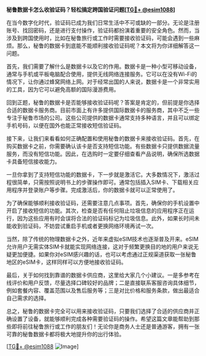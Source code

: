 **秘鲁数据卡怎么收验证码？轻松搞定跨国验证问题[[TG💪+ @esim1088](https://t.me/s/esim1088)]**

在当今数字化时代，验证码已成为我们日常生活中不可或缺的一部分。无论是注册账号、找回密码，还是进行支付操作，验证码都扮演着重要的安全角色。然而，当涉及到跨国使用时，比如在秘鲁旅行或工作时需要接收验证码，可能会遇到一些麻烦。那么，秘鲁的数据卡到底能不能顺利接收验证码呢？本文将为你详细解答这一问题。

首先，我们需要了解什么是数据卡以及它的作用。数据卡是一种小型可移动设备，通常与手机或平板电脑配合使用，提供无线网络连接服务。它可以在没有Wi-Fi的情况下，让你通过蜂窝网络上网。对于经常出国的人来说，数据卡是一个非常实用的工具，因为它可以避免高额的国际漫游费用。

回到正题，秘鲁的数据卡是否能够接收验证码呢？答案是肯定的，但前提是你选择合适的数据卡服务商。目前市面上有许多提供国际数据卡的服务商，其中不乏一些专注于秘鲁市场的公司。这些公司提供的数据卡通常支持多种语言，并且可以绑定手机号码，以便在国外也能正常接收短信验证码。

接下来，让我们来看看如何正确配置和使用秘鲁的数据卡来接收验证码。首先，在购买数据卡之前，你需要确认该卡是否支持短信功能。有些数据卡只提供数据流量服务，而没有短信功能。因此，在选购时一定要仔细查看产品说明，确保所选数据卡具备短信接收能力。

一旦你拿到了支持短信功能的数据卡，下一步就是激活它。大多数情况下，激活过程很简单，只需按照说明书上的步骤操作即可。通常包括插入SIM卡、下载相关应用程序并登录账户等步骤。完成激活后，你的数据卡就可以正常使用了。

为了确保能够顺利接收验证码，还需要注意几点事项。首先，确保你的手机设置中开启了接收短信的功能。其次，检查是否有任何阻止垃圾信息的应用程序正在运行，因为这些应用有时会误将合法的验证码标记为垃圾信息。此外，如果长时间未能收到验证码，不妨尝试重启手机或者更换网络环境再试一次。

当然，除了传统的物理数据卡之外，近年来虚拟eSIM技术也逐渐普及开来。eSIM允许用户无需实体SIM卡就能实现网络连接，这对于频繁更换目的地的用户来说无疑更加便捷。如果你对eSIM感兴趣的话，也可以考虑通过正规渠道获取一张秘鲁地区的eSIM卡，这样同样可以方便地接收验证码。

最后，关于如何找到靠谱的数据卡供应商，这里给大家几个小建议。一是多参考在线评价和用户反馈，尽量选择口碑较好的品牌；二是直接联系客服咨询具体细节，例如套餐内容、覆盖范围以及售后服务等；三是对比价格和服务条款，做出最适合自己需求的选择。

总之，秘鲁的数据卡完全可以用来接收验证码，只要我们选择了合适的供应商并正确设置了设备，就能够顺利完成各种需要验证码的操作。希望这篇文章能帮助到那些即将前往秘鲁旅行或工作的朋友们！无论你是商务人士还是普通游客，拥有一张可靠的秘鲁数据卡都将极大地提升你的出行体验。

[[TG💪+ @esim1088](https://t.me/s/esim1088) ![Image](https://i.postimg.cc/4NQfJmqS/Snipaste-2025-05-13-00-14-12.png)]